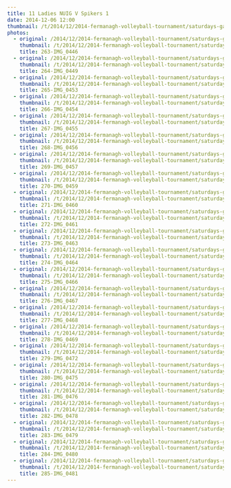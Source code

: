 ```yaml
---
title: 11 Ladies NUIG V Spikers 1
date: 2014-12-06 12:00
thumbnail: /t/2014/12/2014-fermanagh-volleyball-tournament/saturdays-games/11-ladies-nuig-v-spikers-1/263-img_0446.jpg
photos:
  - original: /2014/12/2014-fermanagh-volleyball-tournament/saturdays-games/11-ladies-nuig-v-spikers-1/263-img_0446.jpg
    thumbnail: /t/2014/12/2014-fermanagh-volleyball-tournament/saturdays-games/11-ladies-nuig-v-spikers-1/263-img_0446.jpg
    title: 263-IMG_0446
  - original: /2014/12/2014-fermanagh-volleyball-tournament/saturdays-games/11-ladies-nuig-v-spikers-1/264-img_0449.jpg
    thumbnail: /t/2014/12/2014-fermanagh-volleyball-tournament/saturdays-games/11-ladies-nuig-v-spikers-1/264-img_0449.jpg
    title: 264-IMG_0449
  - original: /2014/12/2014-fermanagh-volleyball-tournament/saturdays-games/11-ladies-nuig-v-spikers-1/265-img_0453.jpg
    thumbnail: /t/2014/12/2014-fermanagh-volleyball-tournament/saturdays-games/11-ladies-nuig-v-spikers-1/265-img_0453.jpg
    title: 265-IMG_0453
  - original: /2014/12/2014-fermanagh-volleyball-tournament/saturdays-games/11-ladies-nuig-v-spikers-1/266-img_0454.jpg
    thumbnail: /t/2014/12/2014-fermanagh-volleyball-tournament/saturdays-games/11-ladies-nuig-v-spikers-1/266-img_0454.jpg
    title: 266-IMG_0454
  - original: /2014/12/2014-fermanagh-volleyball-tournament/saturdays-games/11-ladies-nuig-v-spikers-1/267-img_0455.jpg
    thumbnail: /t/2014/12/2014-fermanagh-volleyball-tournament/saturdays-games/11-ladies-nuig-v-spikers-1/267-img_0455.jpg
    title: 267-IMG_0455
  - original: /2014/12/2014-fermanagh-volleyball-tournament/saturdays-games/11-ladies-nuig-v-spikers-1/268-img_0456.jpg
    thumbnail: /t/2014/12/2014-fermanagh-volleyball-tournament/saturdays-games/11-ladies-nuig-v-spikers-1/268-img_0456.jpg
    title: 268-IMG_0456
  - original: /2014/12/2014-fermanagh-volleyball-tournament/saturdays-games/11-ladies-nuig-v-spikers-1/269-img_0457.jpg
    thumbnail: /t/2014/12/2014-fermanagh-volleyball-tournament/saturdays-games/11-ladies-nuig-v-spikers-1/269-img_0457.jpg
    title: 269-IMG_0457
  - original: /2014/12/2014-fermanagh-volleyball-tournament/saturdays-games/11-ladies-nuig-v-spikers-1/270-img_0459.jpg
    thumbnail: /t/2014/12/2014-fermanagh-volleyball-tournament/saturdays-games/11-ladies-nuig-v-spikers-1/270-img_0459.jpg
    title: 270-IMG_0459
  - original: /2014/12/2014-fermanagh-volleyball-tournament/saturdays-games/11-ladies-nuig-v-spikers-1/271-img_0460.jpg
    thumbnail: /t/2014/12/2014-fermanagh-volleyball-tournament/saturdays-games/11-ladies-nuig-v-spikers-1/271-img_0460.jpg
    title: 271-IMG_0460
  - original: /2014/12/2014-fermanagh-volleyball-tournament/saturdays-games/11-ladies-nuig-v-spikers-1/272-img_0461.jpg
    thumbnail: /t/2014/12/2014-fermanagh-volleyball-tournament/saturdays-games/11-ladies-nuig-v-spikers-1/272-img_0461.jpg
    title: 272-IMG_0461
  - original: /2014/12/2014-fermanagh-volleyball-tournament/saturdays-games/11-ladies-nuig-v-spikers-1/273-img_0463.jpg
    thumbnail: /t/2014/12/2014-fermanagh-volleyball-tournament/saturdays-games/11-ladies-nuig-v-spikers-1/273-img_0463.jpg
    title: 273-IMG_0463
  - original: /2014/12/2014-fermanagh-volleyball-tournament/saturdays-games/11-ladies-nuig-v-spikers-1/274-img_0464.jpg
    thumbnail: /t/2014/12/2014-fermanagh-volleyball-tournament/saturdays-games/11-ladies-nuig-v-spikers-1/274-img_0464.jpg
    title: 274-IMG_0464
  - original: /2014/12/2014-fermanagh-volleyball-tournament/saturdays-games/11-ladies-nuig-v-spikers-1/275-img_0466.jpg
    thumbnail: /t/2014/12/2014-fermanagh-volleyball-tournament/saturdays-games/11-ladies-nuig-v-spikers-1/275-img_0466.jpg
    title: 275-IMG_0466
  - original: /2014/12/2014-fermanagh-volleyball-tournament/saturdays-games/11-ladies-nuig-v-spikers-1/276-img_0467.jpg
    thumbnail: /t/2014/12/2014-fermanagh-volleyball-tournament/saturdays-games/11-ladies-nuig-v-spikers-1/276-img_0467.jpg
    title: 276-IMG_0467
  - original: /2014/12/2014-fermanagh-volleyball-tournament/saturdays-games/11-ladies-nuig-v-spikers-1/277-img_0468.jpg
    thumbnail: /t/2014/12/2014-fermanagh-volleyball-tournament/saturdays-games/11-ladies-nuig-v-spikers-1/277-img_0468.jpg
    title: 277-IMG_0468
  - original: /2014/12/2014-fermanagh-volleyball-tournament/saturdays-games/11-ladies-nuig-v-spikers-1/278-img_0469.jpg
    thumbnail: /t/2014/12/2014-fermanagh-volleyball-tournament/saturdays-games/11-ladies-nuig-v-spikers-1/278-img_0469.jpg
    title: 278-IMG_0469
  - original: /2014/12/2014-fermanagh-volleyball-tournament/saturdays-games/11-ladies-nuig-v-spikers-1/279-img_0472.jpg
    thumbnail: /t/2014/12/2014-fermanagh-volleyball-tournament/saturdays-games/11-ladies-nuig-v-spikers-1/279-img_0472.jpg
    title: 279-IMG_0472
  - original: /2014/12/2014-fermanagh-volleyball-tournament/saturdays-games/11-ladies-nuig-v-spikers-1/280-img_0475.jpg
    thumbnail: /t/2014/12/2014-fermanagh-volleyball-tournament/saturdays-games/11-ladies-nuig-v-spikers-1/280-img_0475.jpg
    title: 280-IMG_0475
  - original: /2014/12/2014-fermanagh-volleyball-tournament/saturdays-games/11-ladies-nuig-v-spikers-1/281-img_0476.jpg
    thumbnail: /t/2014/12/2014-fermanagh-volleyball-tournament/saturdays-games/11-ladies-nuig-v-spikers-1/281-img_0476.jpg
    title: 281-IMG_0476
  - original: /2014/12/2014-fermanagh-volleyball-tournament/saturdays-games/11-ladies-nuig-v-spikers-1/282-img_0478.jpg
    thumbnail: /t/2014/12/2014-fermanagh-volleyball-tournament/saturdays-games/11-ladies-nuig-v-spikers-1/282-img_0478.jpg
    title: 282-IMG_0478
  - original: /2014/12/2014-fermanagh-volleyball-tournament/saturdays-games/11-ladies-nuig-v-spikers-1/283-img_0479.jpg
    thumbnail: /t/2014/12/2014-fermanagh-volleyball-tournament/saturdays-games/11-ladies-nuig-v-spikers-1/283-img_0479.jpg
    title: 283-IMG_0479
  - original: /2014/12/2014-fermanagh-volleyball-tournament/saturdays-games/11-ladies-nuig-v-spikers-1/284-img_0480.jpg
    thumbnail: /t/2014/12/2014-fermanagh-volleyball-tournament/saturdays-games/11-ladies-nuig-v-spikers-1/284-img_0480.jpg
    title: 284-IMG_0480
  - original: /2014/12/2014-fermanagh-volleyball-tournament/saturdays-games/11-ladies-nuig-v-spikers-1/285-img_0481.jpg
    thumbnail: /t/2014/12/2014-fermanagh-volleyball-tournament/saturdays-games/11-ladies-nuig-v-spikers-1/285-img_0481.jpg
    title: 285-IMG_0481
---
```

